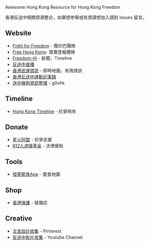 

Awesome Hong Kong
Resource for Hong Kong Freedom

香港反送中相關資源整合，如果想参舉或有資源想加入請到 Issues 留言。

## Website
- [Fight for Freedom](https://standwithhk.org/) - 攬炒巴團隊
- [Free Hong Kong](https://freedomhkg.net/)- 眾籌登報團隊
- [Freedom-Hi](https://hkrev.inf) - 新聞，Timeline
- [反送中直播](https://freehk.live/)
- [香港民運資訊](https://103.hk/) - 即時地圖，有用資訊
- [香港反送中運動記事錄](https://www.hkebill.com/)
- [送中條例資訊整理](https://beta.hackfoldr.org/extradition) - g0vhk

## Timeline
- [Hong Kong Timeline](https://www.tiki-toki.com/timeline/entry/1273579/Hong-Kong-Timeline/) - 抗爭時序

## Donate
- [星火同盟](https://www.facebook.com/sparkalliancehk/) - 抗爭支援
- [612人道援基金](https://612fund.hk) - 法律援助

## Tools
- [發夢罷食App](https://lihkg.com/thread/1435236) - 罷食地圖

## Shop
- [香港保護](https://hkprotect.org/) - 裝備店

## Creative
- [文宣設計收集](https://www.pinterest.com/jonsnow0867/hong-kong/) - Pinterest
- [反送中影片收集](https://www.youtube.com/playlist?list=PL6tXiAedAhj3woJG8JVukr6b7vnMr1iu9) - Youtube Channel
